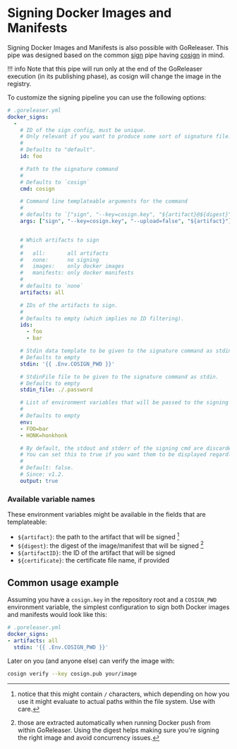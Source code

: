 # Signing Docker Images and Manifests

Signing Docker Images and Manifests is also possible with GoReleaser.
This pipe was designed based on the common [sign](/customization/sign/) pipe
having [cosign](https://github.com/sigstore/cosign) in mind.

!!! info
    Note that this pipe will run only at the end of the GoReleaser execution (in
    its publishing phase), as cosign will change the image in the registry.


To customize the signing pipeline you can use the following options:

```yaml
# .goreleaser.yml
docker_signs:
  -
    # ID of the sign config, must be unique.
    # Only relevant if you want to produce some sort of signature file.
    #
    # Defaults to "default".
    id: foo

    # Path to the signature command
    #
    # Defaults to `cosign`
    cmd: cosign

    # Command line templateable arguments for the command
    #
    # defaults to `["sign", "--key=cosign.key", "${artifact}@${digest}"]`
    args: ["sign", "--key=cosign.key", "--upload=false", "${artifact}"]


    # Which artifacts to sign
    #
    #   all:       all artifacts
    #   none:      no signing
    #   images:    only docker images
    #   manifests: only docker manifests
    #
    # defaults to `none`
    artifacts: all

    # IDs of the artifacts to sign.
    #
    # Defaults to empty (which implies no ID filtering).
    ids:
      - foo
      - bar

    # Stdin data template to be given to the signature command as stdin.
    # Defaults to empty
    stdin: '{{ .Env.COSIGN_PWD }}'

    # StdinFile file to be given to the signature command as stdin.
    # Defaults to empty
    stdin_file: ./.password

    # List of environment variables that will be passed to the signing command as well as the templates.
    #
    # Defaults to empty
    env:
    - FOO=bar
    - HONK=honkhonk

    # By default, the stdout and stderr of the signing cmd are discarded unless GoReleaser is running with `--debug` set.
    # You can set this to true if you want them to be displayed regardless.
    #
    # Default: false.
    # Since: v1.2.
    output: true
```

### Available variable names

These environment variables might be available in the fields that are templateable:

- `${artifact}`: the path to the artifact that will be signed [^1]
- `${digest}`: the digest of the image/manifest that will be signed [^2]
- `${artifactID}`: the ID of the artifact that will be signed
- `${certificate}`: the certificate file name, if provided

[^1]: notice that this might contain `/` characters, which depending on how
  you use it might evaluate to actual paths within the file system. Use with
  care.
[^2]: those are extracted automatically when running Docker push from within
  GoReleaser. Using the digest helps making sure you're signing the right image
  and avoid concurrency issues.


## Common usage example

Assuming you have a `cosign.key` in the repository root and a `COSIGN_PWD`
environment variable, the simplest configuration to sign both Docker images
and manifests would look like this:

```yaml
# .goreleaser.yml
docker_signs:
- artifacts: all
  stdin: '{{ .Env.COSIGN_PWD }}'
```

Later on you (and anyone else) can verify the image with:

```bash
cosign verify --key cosign.pub your/image
```
